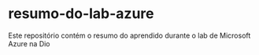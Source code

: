 # resumo-do-lab-azure
Este repositório contém o resumo do aprendido durante o lab de Microsoft Azure na Dio
